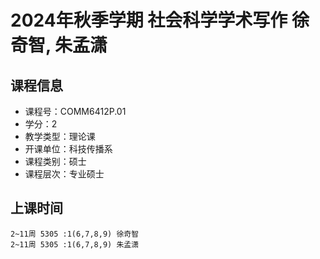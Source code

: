 # 2024年秋季学期 社会科学学术写作 徐奇智, 朱孟潇






## 课程信息

- 课程号：COMM6412P.01
- 学分：2
- 教学类型：理论课
- 开课单位：科技传播系
- 课程类别：硕士
- 课程层次：专业硕士

## 上课时间

```
2~11周 5305 :1(6,7,8,9) 徐奇智
2~11周 5305 :1(6,7,8,9) 朱孟潇
```

